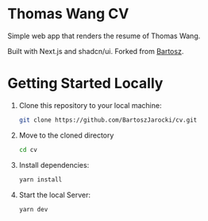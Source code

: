 # Thomas Wang CV

Simple web app that renders the resume of Thomas Wang.

Built with Next.js and shadcn/ui. Forked from [Bartosz](https://github.com/BartoszJarocki).

# Getting Started Locally

1. Clone this repository to your local machine:

   ```bash
   git clone https://github.com/BartoszJarocki/cv.git
   ```

2. Move to the cloned directory

   ```bash
   cd cv
   ```

3. Install dependencies:

   ```bash
   yarn install
   ```

4. Start the local Server:

   ```bash
   yarn dev
   ```
